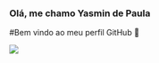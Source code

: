 ### Olá, me chamo Yasmin de Paula 
#Bem vindo ao meu perfil GitHub 👋

<img src="file:///C:/Users/rober/Downloads/html-5-logo-svgrepo-com.svg">

<!--
**projetosyas/projetosyas** is a ✨ _special_ ✨ repository because its `README.md` (this file) appears on your GitHub profile.

Here are some ideas to get you started:

- 🔭 I’m currently working on ...
- 🌱 I’m currently learning ...
- 👯 I’m looking to collaborate on ...
- 🤔 I’m looking for help with ...
- 💬 Ask me about ...
- 📫 How to reach me: ...
- 😄 Pronouns: ...
- ⚡ Fun fact: ...
-->
